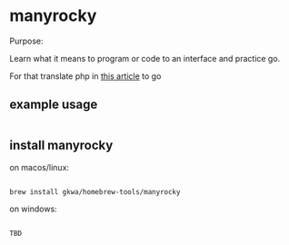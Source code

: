 # manyrocky

Purpose:

Learn what it means to program or code to an interface and practice go.

For that translate php in [this article](https://blog.oussama-mater.tech/code-to-an-interface/) to go

## example usage

```bash


```

## install manyrocky


on macos/linux:
```bash

brew install gkwa/homebrew-tools/manyrocky

```


on windows:

```powershell

TBD

```
